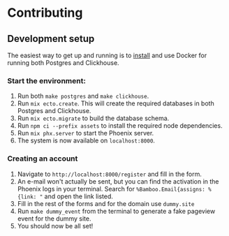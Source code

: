 # Contributing

## Development setup

The easiest way to get up and running is to [install](https://docs.docker.com/get-docker/) and use Docker for running both Postgres and Clickhouse.

### Start the environment:

1. Run both `make postgres` and `make clickhouse`.
2. Run `mix ecto.create`. This will create the required databases in both Postgres and Clickhouse.
3. Run `mix ecto.migrate` to build the database schema.
4. Run `npm ci --prefix assets` to install the required node dependencies.
5. Run `mix phx.server` to start the Phoenix server.
6. The system is now available on `localhost:8000`.

### Creating an account

1. Navigate to `http://localhost:8000/register` and fill in the form.
2. An e-mail won't actually be sent, but you can find the activation in the Phoenix logs in your terminal. Search for `%Bamboo.Email{assigns: %{link: "` and open the link listed.
3. Fill in the rest of the forms and for the domain use `dummy.site`
4. Run `make dummy_event` from the terminal to generate a fake pageview event for the dummy site.
5. You should now be all set!
